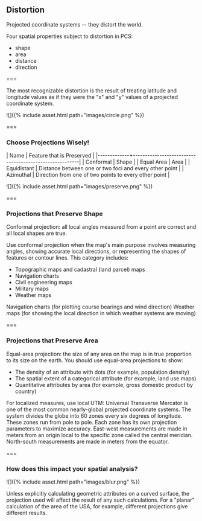 ---
---

## Distortion

Projected coordinate systems -- they distort the world.

Four spatial properties subject to distortion in PCS:

- shape
- area
- distance
- direction

===

The most recognizable distortion is the result of treating latitude and longitude values as if they were the "x" and "y" values of a projected coordinate system.

![]({% include asset.html path="images/circle.png" %})

===

### Choose Projections Wisely!

| Name        | Feature that is Preserved                              |
|-------------+--------------------------------------------------------|
| Conformal   | Shape                                                  |
| Equal Area  | Area                                                   |
| Equidistant | Distance between one or two foci and every other point |
| Azimuthal   | Direction from one of two points to every other point  |

![]({% include asset.html path="images/preserve.png" %})

===

### Projections that Preserve Shape

Conformal projection: all local angles measured from a point are correct and all local shapes are true. 

Use conformal projection when the map's main purpose involves measuring angles, showing accurate local directions, or representing the shapes of features or contour lines. This category includes:

- Topographic maps and cadastral (land parcel) maps
- Navigation charts 
- Civil engineering maps
- Military maps
- Weather maps

<aside class="notes">
Navigation charts (for plotting course bearings and wind direction)
Weather maps (for showing the local direction in which weather systems are moving)
</aside>

===

### Projections that Preserve Area

Equal-area projection: the size of any area on the map is in true proportion to its size on the earth. You should use equal-area projections to show:

- The density of an attribute with dots (for example, population density)
- The spatial extent of a categorical attribute (for example, land use maps)
- Quantitative attributes by area (for example, gross domestic product by country)

<aside class="notes">
For localized measures, use local UTM: Universal Transverse Mercator is one of the most common nearly-global projected coordinate systems. The system divides the globe into 60 zones every six degrees of longitude. These zones run from pole to pole. Each zone has its own projection parameters to maximize accuracy. East-west measurements are made in meters from an origin local to the specific zone called the central meridian. North-south measurements are made in meters from the equator.
</aside>

===

### How does this impact your spatial analysis?

![]({% include asset.html path="images/blur.png" %})

Unless explicitly calculating geometric attributes on a curved surface, the projection used will affect the result of any such calculations. For a "planar" calculation of the area of the USA, for example, different projections give different results.
